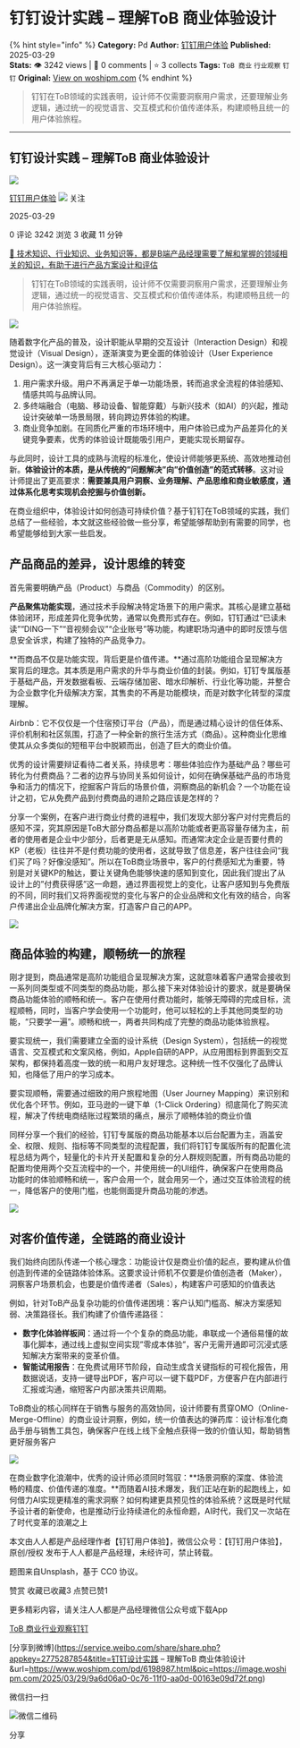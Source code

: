 # 钉钉设计实践 – 理解ToB 商业体验设计
{% hint style="info" %}
**Category:** Pd
**Author:** [钉钉用户体验](https://www.woshipm.com/u/1578939)
**Published:** 2025-03-29  
**Stats:** 👁️ 3242 views | 💬 0 comments | ⭐ 3 collects
**Tags:** `ToB 商业` `行业观察` `钉钉`
**Original:** [View on woshipm.com](https://www.woshipm.com/pd/6198987.html)
{% endhint %}
> 钉钉在ToB领域的实践表明，设计师不仅需要洞察用户需求，还要理解业务逻辑，通过统一的视觉语言、交互模式和价值传递体系，构建顺畅且统一的用户体验旅程。

---

## 钉钉设计实践 – 理解ToB 商业体验设计

[![](https://static.woshipm.com/view/woshipm_api_def_20240426170607_3398.png?imageView2/1/w/72/h/72/q/100)](https://www.woshipm.com/u/1578939)

[钉钉用户体验](https://www.woshipm.com/u/1578939) ![](https://static.woshipm.com/tag/1101_1@2x.png) 关注

2025-03-29

0 评论 3242 浏览 3 收藏 11 分钟

[🔗 技术知识、行业知识、业务知识等，都是B端产品经理需要了解和掌握的领域相关的知识，有助于进行产品方案设计和评估](https://ke.qidianla.com/courses/bcpm)

> 钉钉在ToB领域的实践表明，设计师不仅需要洞察用户需求，还要理解业务逻辑，通过统一的视觉语言、交互模式和价值传递体系，构建顺畅且统一的用户体验旅程。

![](https://image.woshipm.com/2025/03/29/9a6d06a0-0c76-11f0-aa0d-00163e09d72f.png)

随着数字化产品的普及，设计职能从早期的交互设计（Interaction Design）和视觉设计（Visual Design），逐渐演变为更全面的体验设计（User Experience Design）。这一演变背后有三大核心驱动力：

1.  用户需求升级。用户不再满足于单一功能场景，转而追求全流程的体验感知、情感共鸣与品牌认同。
2.  多终端融合（电脑、移动设备、智能穿戴）与新兴技术（如AI）的兴起，推动设计突破单一场景局限，转向跨边界体验的构建。
3.  商业竞争加剧。在同质化严重的市场环境中，用户体验已成为产品差异化的关键竞争要素，优秀的体验设计既能吸引用户，更能实现长期留存。

与此同时，设计工具的成熟与流程的标准化，使设计师能够更系统、高效地推动创新。**体验设计的本质，是从传统的”问题解决”向”价值创造”的范式转移**。这对设计师提出了更高要求：**需要兼具用户洞察、业务理解、产品思维和商业敏感度，通过体系化思考实现机会挖掘与价值创新。**

在商业组织中，体验设计如何创造可持续价值？基于钉钉在ToB领域的实践，我们总结了一些经验，本文就这些经验做一些分享，希望能够帮助到有需要的同学，也希望能够给到大家一些启发。

## 产品商品的差异，设计思维的转变

首先需要明确产品（Product）与商品（Commodity）的区别。

**产品聚焦功能实现**，通过技术手段解决特定场景下的用户需求。其核心是建立基础体验闭环，形成差异化竞争优势，通常以免费形式存在。例如，钉钉通过“已读未读”“DING一下”“音视频会议”“企业账号”等功能，构建职场沟通中的即时反馈与信息安全诉求，构建了独特的产品竞争力。

**而商品不仅是功能实现，背后更是价值传递。**通过高阶功能组合呈现解决方案背后的理念。其本质是用户需求的升华与商业价值的封装。例如，钉钉专属版基于基础产品，开发数据看板、云端存储加密、暗水印解析、行业化等功能，并整合为企业数字化升级解决方案，其售卖的不再是功能模块，而是对数字化转型的深度理解。

Airbnb：它不仅仅是一个住宿预订平台（产品），而是通过精心设计的信任体系、评价机制和社区氛围，打造了一种全新的旅行生活方式（商品）。这种商业化思维使其从众多类似的短租平台中脱颖而出，创造了巨大的商业价值。

优秀的设计需要辩证看待二者关系，持续思考：哪些体验应作为基础产品？哪些可转化为付费商品？二者的边界与协同关系如何设计，如何在确保基础产品的市场竞争和活力的情况下，挖掘客户背后的场景价值，洞察商品的新机会？一个功能在设计之初，它从免费产品到付费商品的进阶之路应该是怎样的？

分享一个案例，在客户进行商业付费的进程中，我们发现大部分客户对付完费后的感知不深，究其原因是ToB大部分商品都是以高阶功能或者更高容量存储为主，前者的使用者是企业中少部分，后者更是无从感知。而通常决定企业是否要付费的KP（老板）往往并不是付费功能的使用者，这就导致了信息差，客户往往会问“我们买了吗？好像没感知”。所以在ToB商业场景中，客户的付费感知尤为重要，特别是对关键KP的触达，要让关键角色能够快速的感知到变化，因此我们提出了从设计上的”付费获得感”这一命题，通过界面视觉上的变化，让客户感知到与免费版的不同，同时我们又将界面视觉的变化与客户的企业品牌和文化有效的结合，向客户传递出企业品牌化解决方案，打造客户自己的APP。

![](https://image.woshipm.com/2025/03/29/182c403a-0c0c-11f0-aa0d-00163e09d72f.png)

## 商品体验的构建，顺畅统一的旅程

刚才提到，商品通常是高阶功能组合呈现解决方案，这就意味着客户通常会接收到一系列同类型或不同类型的商品功能，那么接下来对体验设计的要求，就是要确保商品功能体验的顺畅和统一。客户在使用付费功能时，能够无障碍的完成目标，流程顺畅，同时，当客户学会使用一个功能时，他可以轻松的上手其他同类型的功能，“只要学一遍”。顺畅和统一，两者共同构成了完整的商品功能体验旅程。

要实现统一，我们需要建立全面的设计系统（Design System），包括统一的视觉语言、交互模式和文案风格，例如，Apple自研的APP，从应用图标到界面到交互架构，都保持着高度一致的统一和用户友好理念。这种统一性不仅强化了品牌认知，也降低了用户的学习成本。

要实现顺畅，需要通过细致的用户旅程地图（User Journey Mapping）来识别和优化各个环节。例如，亚马逊的一键下单（1-Click Ordering）彻底简化了购买流程，解决了传统电商结账过程繁琐的痛点，展示了顺畅体验的商业价值

同样分享一个我们的经验，钉钉专属版的商品功能基本以后台配置为主，涵盖安全、权限、规则、指标等不同类型的流程配置，我们将钉钉专属版所有的配置化流程总结为两个，轻量化的卡片开关配置和复杂的分人群规则配置，所有商品功能的配置均使用两个交互流程中的一个，并使用统一的UI组件，确保客户在使用商品功能时的体验顺畅和统一，客户会用一个，就会用另一个，通过交互体验流程的统一，降低客户的使用门槛，也能侧面提升商品功能的渗透。

![](https://image.woshipm.com/2025/03/29/18f96bf0-0c0c-11f0-aa0d-00163e09d72f.png)

## 对客价值传递，全链路的商业设计

我们始终向团队传递一个核心理念：功能设计仅是商业价值的起点，要构建从价值创造到传递的全链路体验体系。这要求设计师机不仅要是价值创造者（Maker），洞察客户场景机会，也要是价值传递者（Sales），构建客户可感知的价值表达

例如，针对ToB产品复杂功能的价值传递困境：客户认知门槛高、解决方案感知弱、决策路径长。我们构建了价值传递路径：

*   **数字化体验样板间**：通过将一个个复杂的商品功能，串联成一个通俗易懂的故事化脚本，通过线上虚拟空间实现”零成本体验”，客户无需开通即可沉浸式感知解决方案带来的变革价值。
*   **智能试用报告**：在免费试用环节阶段，自动生成含关键指标的可视化报告，用数据说话，支持一键导出PDF，客户可以一键下载PDF，方便客户在内部进行汇报或沟通，缩短客户内部决策共识周期。

ToB商业的核心同样在于销售与服务的高效协同，设计师要有贯穿OMO（Online-Merge-Offline）的商业设计洞察，例如，统一价值表达的弹药库：设计标准化商品手册与销售工具包，确保客户在线上线下全触点获得一致的价值认知，帮助销售更好服务客户

![](https://image.woshipm.com/2025/03/29/19caa9e0-0c0c-11f0-aa0d-00163e09d72f.png)

在商业数字化浪潮中，优秀的设计师必须同时驾驭：**场景洞察的深度、体验流畅的精度、价值传递的准度。**而随着AI技术爆发，我们正站在新的起跑线上，如何借力AI实现更精准的需求洞察？如何构建更具预见性的体验系统？这既是时代赋予设计者的新使命，也是推动行业持续进化的永恒命题，AI时代，我们又一次站在了时代变革的浪潮之上

本文由人人都是产品经理作者【钉钉用户体验】，微信公众号：【钉钉用户体验】，原创/授权 发布于人人都是产品经理，未经许可，禁止转载。

题图来自Unsplash，基于 CC0 协议。

赞赏 收藏已收藏3 点赞已赞1

更多精彩内容，请关注人人都是产品经理微信公众号或下载App

[ToB 商业](https://www.woshipm.com/tag/tob-%e5%95%86%e4%b8%9a)[行业观察](https://www.woshipm.com/tag/%e8%a1%8c%e4%b8%9a%e8%a7%82%e5%af%9f)[钉钉](https://www.woshipm.com/tag/%e9%92%89%e9%92%89)

[分享到微博](https://service.weibo.com/share/share.php?appkey=2775287854&title=钉钉设计实践 – 理解ToB 商业体验设计&url=https://www.woshipm.com/pd/6198987.html&pic=https://image.woshipm.com/2025/03/29/9a6d06a0-0c76-11f0-aa0d-00163e09d72f.png)

微信扫一扫

![微信二维码](https://api.pwmqr.com/qrcode/create/?url=https://www.woshipm.com/pd/6198987.html)

分享